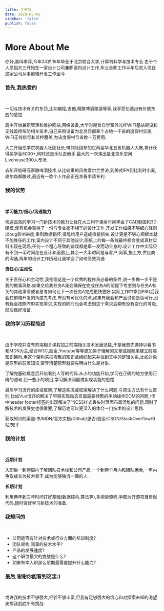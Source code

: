 ```yaml
---
title: 关于我
date: 2020-05-01
sidebar: 'false'
publish: false
---
```


# More About Me

你好,我叫李淳,今年24岁,18年毕业于北京联合大学,计算机科学与技术专业.由于个人原因大三开始在一家设计公司兼职室内设计工作,毕业全职工作半年后进入现在这家公司从事前端开发工作至今.

### 首先,我热爱的

<br>

一切与技术有关的东西,比如编程,吉他,精酿啤酒酿造等等,我享受创造出有价值东西的感觉.

高中开始兼职管理和维护网站,网络设备,大学时期曾自学室外光纤WIFI基站架设和无线监控布防相关技术,自己采购设备为北京西部某个占地一千亩的度假村实施WIFI无线信号和监控覆盖,为该度假村节省数十万费用.

大二开始任学院机器人社团社长,带领社团参加过两届华北五省机器人大赛,累计获得奖学金8000+,同时还是乐队吉他手,最大的一次演出是北京乐空间Livehouse300人专场.

去年开始研究家酿啤酒技术,从比较重的风格爱尔兰世涛,到美式IPA到比利时小麦,皮尔森都酿过,最近有一款个人作品正在准备申请专利.

### 我的优势

<br>

**学习能力/细心/沟通能力**

快速高效的学习一门新技术的能力让我在大三利于课余时间学会了CAD制图和3D建模,使有机会获得了一份与专业毫不相干的设计工作.开发工作如果不够细心轻则出bug影响进度,重则数据损坏,错乱给用户造成直接损失.设计更是不够心细根本就不能胜任的工作,室内设计不同于其他设计,图纸上的每一条线最终都会变成真材实料出现在现场,任何一个粗心导致的错误都是牵一发而动全身的.设计工作中实际只有不到一半时间花在设计和画图上,其余一大半时间是与客户,同事,施工方,供应商的沟通,两年的设计工作历经让我学会了如何高效沟通.

**责任心/主动性**

关于责任心和主动性,我相信这是一个优秀的程序员必备的条件,说一步做一步不是我的做事风格.如果交给我任务A我会确保在完成任务A的前提下考虑到与任务A有关的其他事情或者思考如何让下一次任务A完成更快更好.实际工作中拿到PRD后我会在前端开发的角度先考虑,有没有可优化的点,如果有我会和产品讨论是否可行,没有我会按照PRD实现需求,实现的同时也会考虑到这个需求后期有没有变化的可能,然后做好准备.

### 我的学习历程简述

<br>

由于学校并没有前端相关课程加之前端相关技术发展迅猛,于是我首先选择以看书和MDN为主,结合W3C,掘金,Youtube等等更加易于理解的文章或视频来建立前端知识架构,用这个架构来把零散的知识点组织起来并找到其中的逻辑关系,比如对象是原型的前置知识,要弄清楚原型就要先明白什么是对象.

了解完基础概念后开始看别人写的代码.从小的功能开始,学习在正确的地方使用正确的语句.到一些小的项目,学习解决问题或实现功能的思路.

最后学习流行的库或框架,了解这些库或框架解决了什么问题,与原生方法有什么区别,比如Vue很好的解决了早期实现动态页面需要频繁的手动操作DOM的问题,H5中header footer标签的出现解决了当CSS样式丢失时页面布局混乱的问题.同时了解技术的发展史也很重要,了解历史可以更深入的体会一门技术的设计思路.

获取知识的渠道:书/MDN/官方文档/Github/思否/掘金/CSDN/StackOverflow/B站/知乎

### 我的计划

<br>

**近期计划**

入职后一到两周内了解团队技术栈和公司产品,一个到两个月内和团队磨合,一年内争取成长为技术骨干,成为能够独当一面的人.

**长期计划**

利用两年到三年时间打好基础(数据结构,算法等),多阅读源码,争取为开源项目贡献代码,随时做好学习新技术的准备.

### 我想问的

<br>

+ 公司是否有针对技术或行业方面的培训制度?
+ 团队架构,同事的技术水平?
+ 产品的发展速度?
+ 这个职位最大的挑战是什么?
+ 如果有幸入职那么前期最需要提升什么能力?

### 最后,谢谢你能看到这里:)

<br>

或许我的技术不够强大,经验不够丰富,但我有足够强大的信心和对探索未知的渴望支撑我战胜所有挑战.